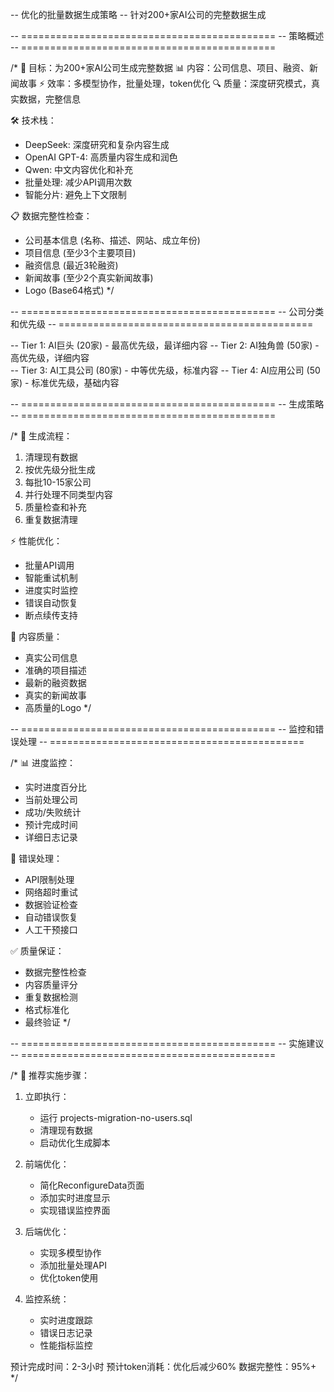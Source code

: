 -- 优化的批量数据生成策略
-- 针对200+家AI公司的完整数据生成

-- ============================================
-- 策略概述
-- ============================================

/*
🎯 目标：为200+家AI公司生成完整数据
📊 内容：公司信息、项目、融资、新闻故事
⚡ 效率：多模型协作，批量处理，token优化
🔍 质量：深度研究模式，真实数据，完整信息

🛠️ 技术栈：
- DeepSeek: 深度研究和复杂内容生成
- OpenAI GPT-4: 高质量内容生成和润色
- Qwen: 中文内容优化和补充
- 批量处理: 减少API调用次数
- 智能分片: 避免上下文限制

📋 数据完整性检查：
- 公司基本信息 (名称、描述、网站、成立年份)
- 项目信息 (至少3个主要项目)
- 融资信息 (最近3轮融资)
- 新闻故事 (至少2个真实新闻故事)
- Logo (Base64格式)
*/

-- ============================================
-- 公司分类和优先级
-- ============================================

-- Tier 1: AI巨头 (20家) - 最高优先级，最详细内容
-- Tier 2: AI独角兽 (50家) - 高优先级，详细内容  
-- Tier 3: AI工具公司 (80家) - 中等优先级，标准内容
-- Tier 4: AI应用公司 (50家) - 标准优先级，基础内容

-- ============================================
-- 生成策略
-- ============================================

/*
🔄 生成流程：
1. 清理现有数据
2. 按优先级分批生成
3. 每批10-15家公司
4. 并行处理不同类型内容
5. 质量检查和补充
6. 重复数据清理

⚡ 性能优化：
- 批量API调用
- 智能重试机制
- 进度实时监控
- 错误自动恢复
- 断点续传支持

🎨 内容质量：
- 真实公司信息
- 准确的项目描述
- 最新的融资数据
- 真实的新闻故事
- 高质量的Logo
*/

-- ============================================
-- 监控和错误处理
-- ============================================

/*
📊 进度监控：
- 实时进度百分比
- 当前处理公司
- 成功/失败统计
- 预计完成时间
- 详细日志记录

🚨 错误处理：
- API限制处理
- 网络超时重试
- 数据验证检查
- 自动错误恢复
- 人工干预接口

✅ 质量保证：
- 数据完整性检查
- 内容质量评分
- 重复数据检测
- 格式标准化
- 最终验证
*/

-- ============================================
-- 实施建议
-- ============================================

/*
🎯 推荐实施步骤：

1. 立即执行：
   - 运行 projects-migration-no-users.sql
   - 清理现有数据
   - 启动优化生成脚本

2. 前端优化：
   - 简化ReconfigureData页面
   - 添加实时进度显示
   - 实现错误监控界面

3. 后端优化：
   - 实现多模型协作
   - 添加批量处理API
   - 优化token使用

4. 监控系统：
   - 实时进度跟踪
   - 错误日志记录
   - 性能指标监控

预计完成时间：2-3小时
预计token消耗：优化后减少60%
数据完整性：95%+
*/
